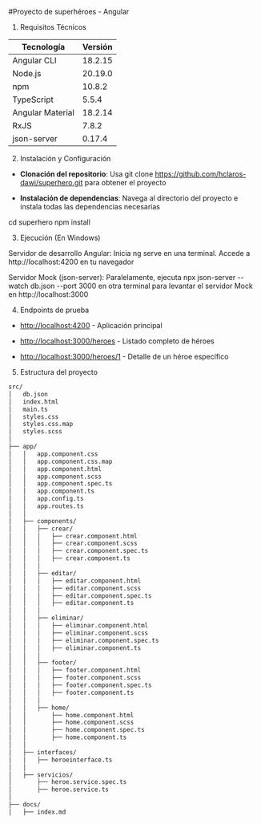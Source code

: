 #Proyecto de superhéroes - Angular

1. Requisitos Técnicos

| Tecnología       | Versión    |
|------------------|------------|
| Angular CLI      | 18.2.15    |
| Node.js          | 20.19.0    |
| npm              | 10.8.2     |
| TypeScript       | 5.5.4      |
| Angular Material | 18.2.14    |
| RxJS             | 7.8.2      |
| json-server      | 0.17.4     |

2. Instalación y Configuración

- **Clonación del repositorio**: 
Usa git clone https://github.com/hclaros-dawi/superhero.git para obtener el proyecto

- **Instalación de dependencias**: Navega al directorio del proyecto e instala todas las dependencias necesarias

cd superhero
npm install

3. Ejecución (En Windows)

Servidor de desarrollo Angular: Inicia ng serve en una terminal. Accede a http://localhost:4200 en tu navegador

Servidor Mock (json-server): Paralelamente, ejecuta npx json-server --watch db.json --port 3000 en otra terminal para levantar el servidor Mock en http://localhost:3000

4. Endpoints de prueba

- [http://localhost:4200](http://localhost:4200) - Aplicación principal  

- [http://localhost:3000/heroes](http://localhost:3000/heroes) - Listado completo de héroes 

- [http://localhost:3000/heroes/1](http://localhost:3000/heroes/1) - Detalle de un héroe específico 

5. Estructura del proyecto

```bash
src/
│   db.json
│   index.html
│   main.ts
│   styles.css
│   styles.css.map
│   styles.scss
│
├── app/
│   │   app.component.css
│   │   app.component.css.map
│   │   app.component.html
│   │   app.component.scss
│   │   app.component.spec.ts
│   │   app.component.ts
│   │   app.config.ts
│   │   app.routes.ts
│   │
│   ├── components/
│   │   ├── crear/
│   │   │   ├── crear.component.html
│   │   │   ├── crear.component.scss
│   │   │   ├── crear.component.spec.ts
│   │   │   ├── crear.component.ts
│   │   │
│   │   ├── editar/
│   │   │   ├── editar.component.html
│   │   │   ├── editar.component.scss
│   │   │   ├── editar.component.spec.ts
│   │   │   ├── editar.component.ts
│   │   │
│   │   ├── eliminar/
│   │   │   ├── eliminar.component.html
│   │   │   ├── eliminar.component.scss
│   │   │   ├── eliminar.component.spec.ts
│   │   │   ├── eliminar.component.ts
│   │   │
│   │   ├── footer/
│   │   │   ├── footer.component.html
│   │   │   ├── footer.component.scss
│   │   │   ├── footer.component.spec.ts
│   │   │   ├── footer.component.ts
│   │   │
│   │   ├── home/
│   │       ├── home.component.html
│   │       ├── home.component.scss
│   │       ├── home.component.spec.ts
│   │       ├── home.component.ts
│   │
│   ├── interfaces/
│   │   ├── heroeinterface.ts
│   │
│   ├── servicios/
│       ├── heroe.service.spec.ts
│       ├── heroe.service.ts
│
├── docs/
│   ├── index.md
